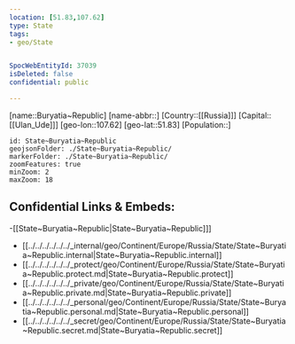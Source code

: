 ```yaml
---
location: [51.83,107.62]
type: State
tags:
- geo/State


SpocWebEntityId: 37039
isDeleted: false
confidential: public

---
```

[name::Buryatia~Republic]
[name-abbr::]
[Country::[[Russia]]]
[Capital::[[Ulan_Ude]]]
[geo-lon::107.62]
[geo-lat::51.83]
[Population::]



```leaflet
id: State~Buryatia~Republic
geojsonFolder: ./State~Buryatia~Republic/
markerFolder: ./State~Buryatia~Republic/
zoomFeatures: true 
minZoom: 2 
maxZoom: 18
```


## Confidential Links & Embeds: 
-[[State~Buryatia~Republic|State~Buryatia~Republic]]] 
- [[../../../../../../_internal/geo/Continent/Europe/Russia/State/State~Buryatia~Republic.internal|State~Buryatia~Republic.internal]] 
- [[../../../../../../_protect/geo/Continent/Europe/Russia/State/State~Buryatia~Republic.protect.md|State~Buryatia~Republic.protect]] 
- [[../../../../../../_private/geo/Continent/Europe/Russia/State/State~Buryatia~Republic.private.md|State~Buryatia~Republic.private]] 
- [[../../../../../../_personal/geo/Continent/Europe/Russia/State/State~Buryatia~Republic.personal.md|State~Buryatia~Republic.personal]] 
- [[../../../../../../_secret/geo/Continent/Europe/Russia/State/State~Buryatia~Republic.secret.md|State~Buryatia~Republic.secret]] 
